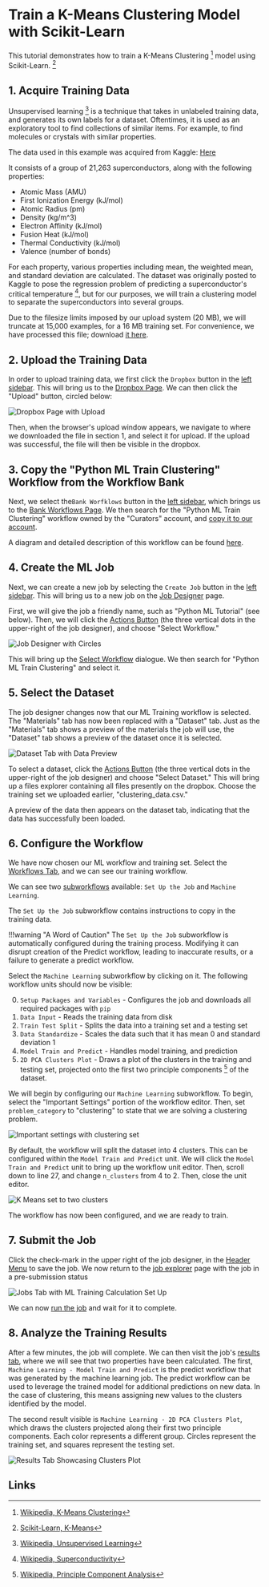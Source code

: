 # Train a K-Means Clustering Model with Scikit-Learn

This tutorial demonstrates how to train a K-Means Clustering [^1] model using Scikit-Learn. [^2]

## 1. Acquire Training Data

Unsupervised learning [^3] is a technique that takes in unlabeled training data, and generates its own labels for a
dataset. Oftentimes, it is used as an exploratory tool to find collections of similar items. For example, to find
molecules or crystals with similar properties.

The data used in this example was acquired from Kaggle: [Here](https://www.kaggle.com/anlgrbz/super-conductors)

It consists of a group of 21,263 superconductors, along with the following properties:
- Atomic Mass (AMU)
- First Ionization Energy (kJ/mol)
- Atomic Radius (pm)
- Density (kg/m^3)
- Electron Affinity (kJ/mol)
- Fusion Heat (kJ/mol)
- Thermal Conductivity (kJ/mol)
- Valence (number of bonds)

For each property, various properties including mean, the weighted mean, and standard deviation are calculated. The
dataset was originally posted to Kaggle to pose the regression problem of predicting a superconductor's critical
temperature [^4], but for our purposes, we will train a clustering model to separate the superconductors into several
groups.

Due to the filesize limits imposed by our upload system (20 MB), we will truncate at 15,000 examples,
for a 16 MB training set. For convenience, we have processed this file; download
<a href="/extra/files/clustering_data.csv.csv" download="clustering_data.csv.csv">it here</a>. 

## 2. Upload the Training Data

In order to upload training data, we first click the `Dropbox` button in the [left sidebar](../../ui/left-sidebar.md).
This will bring us to the [Dropbox Page](../../jobs/ui/files-tab.md). We can then click the "Upload" button, circled
below:

![Dropbox Page with Upload](../../images/tutorials/pythonML/dropbox-page-with-upload-circled.png "Dropbox page with upload circled")

Then, when the browser's upload window appears, we navigate to where we downloaded the file in section 1, and select it
for upload. If the upload was successful, the file will then be visible in the dropbox.

## 3. Copy the "Python ML Train Clustering" Workflow from the Workflow Bank

Next, we select the`Bank Worfklows` button in the [left sidebar](../../ui/left-sidebar.md), which brings us to
the [Bank Workflows Page](../../workflows/bank.md). We then search for the "Python ML Train Clustering" workflow owned
by the "Curators" account, and [copy it to our account](../../workflows/actions/copy-bank.md).

A diagram and detailed description of this workflow can be found
[here](../../software-directory/machine-learning/python-ml/components.md).

## 4. Create the ML Job

Next, we can create a new job by selecting the `Create Job` button in the [left sidebar](../../ui/left-sidebar.md). This
will bring us to a new job on the [Job Designer](../../jobs-designer/overview.md) page.

First, we will give the job a friendly name, such as "Python ML Tutorial" (see below). Then, we will click
the [Actions Button](../../jobs-designer/header-menu.md#Actions) (the three vertical dots in the upper-right of the job
designer), and choose "Select Workflow."

![Job Designer with Circles](../../images/tutorials/pythonML/job-designer-with-python-ml-name-and-three-dots-circled.png "Job designer page")

This will bring up the [Select Workflow](../../jobs-designer/actions-header-menu/select-workflow.md) dialogue. We then
search for "Python ML Train Clustering" and select it.

## 5. Select the Dataset

The job designer changes now that our ML Training workflow is selected. The "Materials" tab has now been replaced with
a "Dataset" tab. Just as the "Materials" tab shows a preview of the materials the job will use, the "Dataset" tab shows
a preview of the dataset once it is selected.

![Dataset Tab with Data Preview](../../images/tutorials/clustering_tutorial/dataset-tab-with-data.png "Dataset Tab with Data")

To select a dataset, click the [Actions Button](../../jobs-designer/header-menu.md#Actions) (the three vertical dots in
the upper-right of the job designer) and choose "Select Dataset." This will bring up a files explorer containing all
files presently on the dropbox. Choose the training set we uploaded earlier, "clustering_data.csv."

A preview of the data then appears on the dataset tab, indicating that the data has successfully been loaded.

## 6. Configure the Workflow

We have now chosen our ML workflow and training set. Select the [Workflows Tab](../../jobs-designer/workflow-tab.md), and we
can see our training workflow.

We can see two [subworkflows](../../workflows/components/subworkflows.md) available: `Set Up the Job`
and `Machine Learning`.

The `Set Up the Job` subworkflow contains instructions to copy in the training data.

!!!warning "A Word of Caution"
    The `Set Up the Job` subworkflow is automatically configured during the training process. Modifying it can disrupt
    creation of the Predict workflow, leading to inaccurate results, or a failure to generate a predict workflow.

Select the `Machine Learning` subworkflow by clicking on it. The following workflow units should now be visible:

0. `Setup Packages and Variables` - Configures the job and downloads all required packages with `pip`
1. `Data Input` - Reads the training data from disk
2. `Train Test Split` - Splits the data into a training set and a testing set
2. `Data Standardize` - Scales the data such that it has mean 0 and standard deviation 1
3. `Model Train and Predict` - Handles model training, and prediction
4. `2D PCA Clusters Plot` - Draws a plot of the clusters in the training and testing set, projected onto the first two
principle components [^5] of the dataset.

We will begin by configuring our `Machine Learning` subworkflow. To begin, select the "Important Settings" portion of the
workflow editor. Then, set `problem_category` to "clustering" to state that we are solving a clustering problem.

![Important settings with clustering set](../../images/tutorials/clustering_tutorial/important-settings-problem-category.png "Important settings with clustering set" )

By default, the workflow will split the dataset into 4 clusters.  This can be configured within the
`Model Train and Predict` unit. We will click the `Model Train and Predict` unit to bring up the workflow unit editor.
Then, scroll down to line 27, and change `n_clusters` from 4 to 2. Then, close the unit editor.

![K Means set to two clusters](../../images/tutorials/clustering_tutorial/kmeans-set-to-two-clusters.png "K Means Set to Two Clusters")

The workflow has now been configured, and we are ready to train.

## 7. Submit the Job

Click the check-mark in the upper right of the job designer, in the [Header Menu](../../jobs-designer/header-menu.md) to
save the job. We now return to the [job explorer](../../jobs/ui/explorer.md) page with the job in a pre-submission
status

![Jobs Tab with ML Training Calculation Set Up](../../images/tutorials/pythonML/jobs-tab-with-ml-train-job-set-up.png "Jobs Tab with ML Training Calculation Set Up")

We can now [run the job](../../jobs/actions/run.md) and wait for it to complete.

## 8. Analyze the Training Results

After a few minutes, the job will complete. We can then visit the job's [results tab](../../jobs/ui/results-tab.md),
where we will see that two properties have been calculated. The first, `Machine Learning - Model Train and Predict` is
the predict workflow that was generated by the machine learning job. The predict workflow can be used to leverage the
trained model for additional predictions on new data. In the case of clustering, this means assigning new values to the
clusters identified by the model.

The second result visible is `Machine Learning - 2D PCA Clusters Plot`, which draws the clusters projected along their
first two principle components. Each color represents a different group. Circles represent the training set, and squares
represent the testing set.

![Results Tab Showcasing Clusters Plot](../../images/tutorials/clustering_tutorial/2d-pca-clusters-plot.png "Results Tab Showcasing Clusters Plot")

## Links

[^1]: [Wikipedia, K-Means Clustering](https://en.wikipedia.org/wiki/K-means_clustering)

[^2]: [Scikit-Learn, K-Means](https://scikit-learn.org/stable/modules/generated/sklearn.cluster.KMeans.html)

[^3]: [Wikipedia, Unsupervised Learning](https://en.wikipedia.org/wiki/Unsupervised_learning)

[^4]: [Wikipedia, Superconductivity](https://en.wikipedia.org/wiki/Superconductivity#By_critical_temperature)

[^5]: [Wikipedia, Principle Component Analysis](https://en.wikipedia.org/wiki/Principal_component_analysis)

